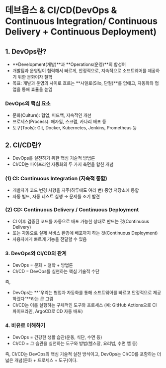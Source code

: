 # 데브옵스 & CI/CD(DevOps & Continuous Integration/ Continuous Delivery + Continuous Deployment)

## 1. DevOps란?

- **Development(개발)**과 **Operations(운영)**의 합성어
- 개발팀과 운영팀이 협력해서 빠르게, 안정적으로, 지속적으로 소프트웨어를 제공하기 위한 문화이자 철학
- 목표: 개발과 운영의 사이로 흐르는 **사일로(Silo, 단절)**를 없애고, 자동화와 협업을 통해 효율을 높임

### DevOps의 핵심 요소

- 문화(Culture): 협업, 피드백, 지속적인 개선
- 프로세스(Process): 애자일, 스크럼, 카나리 배포 등
- 도구(Tools): Git, Docker, Kubernetes, Jenkins, Prometheus 등

## 2. CI/CD란?

- DevOps를 실천하기 위한 핵심 기술적 방법론
- CI/CD는 파이프라인 자동화의 두 가지 측면을 합친 개념

### (1) CI: Continuous Integration (지속적 통합)

- 개발자가 코드 변경 사항을 자주(하루에도 여러 번) 중앙 저장소에 통합
- 자동 빌드, 자동 테스트 실행 → 문제를 조기 발견

### (2) CD: Continuous Delivery / Continuous Deployment

- CI 이후 검증된 코드를 자동으로 배포 가능한 상태로 만드는 것(Continuous Delivery)
- 또는 자동으로 실제 서비스 환경에 배포까지 하는 것(Continuous Deployment)
- 사용자에게 빠르게 기능을 전달할 수 있음

### 3. DevOps와 CI/CD의 관계

- DevOps = 문화 + 철학 + 방법론
- CI/CD = DevOps를 실현하는 핵심 기술적 수단

즉,
- DevOps는 **“우리는 협업과 자동화를 통해 소프트웨어를 빠르고 안정적으로 제공하겠다”**라는 큰 그림
- CI/CD는 이를 실행하는 구체적인 도구와 프로세스 (예: GitHub Actions으로 CI 파이프라인, ArgoCD로 CD 자동 배포)

### 4. 비유로 이해하기

- DevOps = 건강한 생활 습관(운동, 식단, 수면 등)
- CI/CD = 그 습관을 실천하는 도구와 방법(헬스장, 요리법, 수면 앱 등)

즉, CI/CD는 DevOps의 핵심 기술적 실천 방식이고, DevOps는 CI/CD를 포함하는 더 넓은 개념(문화 + 프로세스 + 도구)이다.
